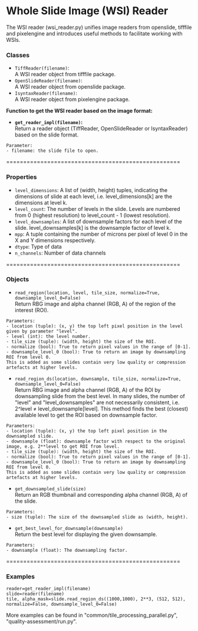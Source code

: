 Whole Slide Image (WSI) Reader
===================================================
The WSI reader (wsi_reader.py) unifies image readers from openslide, tifffile and pixelengine and introduces useful methods to facilitate working with WSIs.  

### Classes 

* `TiffReader(filename)`:  <br>
A WSI reader object from tifffile package.
* `OpenSlideReader(filename)`:  <br>
A WSI reader object from openslide package.
* `IsyntaxReader(filename)`:  <br>
A WSI reader object from pixelengine package.

<b> Function to get the WSI reader based on the image format:
* `get_reader_impl(filename)`:  <br>  </b>
Return a reader object (TiffReader, OpenSlideReader or IsyntaxReader) based on the slide format.
```
Parameter: 
- filename: the slide file to open.
``` 



===================================================
### Properties 

* `level_dimensions`:  A list of (width, height) tuples, indicating the dimensions of slide at each level, i.e. level_dimensions[k] are the dimensions at level k.
* `level_count`:  The number of levels in the slide. Levels are numbered from 0 (highest resolution) to level_count - 1 (lowest resolution).
* `level_downsamples`:  A list of downsample factors for each level of the slide. level_downsamples[k] is the downsample factor of level k.
* `mpp`:  A tuple containing the number of microns per pixel of level 0 in the X and Y dimensions respectively.
* `dtype`:  Type of data
* `n_channels`:  Number of data channels 

===================================================
###  Objects


* `read_region(location, level, tile_size, normalize=True, downsample_level_0=False)` <br>
Return RBG image and alpha channel (RGB, A) of the region of the interest (ROI).

```
Parameters: 
- location (tuple): (x, y) the top left pixel position in the level given by parameter "level". 
- level (int): the level number.
- tile_size (tuple): (width, height) the size of the ROI.
- normalize (bool): True to return pixel values in the range of [0-1].
- downsample_level_0 (bool): True to return an image by downsampling ROI from level 0. 
This is added as some slides contain very low quality or compression artefacts at higher levels. 
```

* `read_region_ds(location, downsample, tile_size, normalize=True, downsample_level_0=False)` <br>
Return RBG image and alpha channel (RGB, A) of the ROI by downsampling slide from the best level.
In many slides, the number of "level" and "level_downsamples" are not necessarily consistent, i.e.  2^level ≠ level_downsample[level].
This method finds the best (closest) available level to get the ROI based on downsample factor.

```
Parameters: 
- location (tuple): (x, y) the top left pixel position in the downsampled slide. 
- downsample (float): downsample factor with respect to the original image, e.g. 2**level to get ROI from level.
- tile_size (tuple): (width, height) the size of the ROI.
- normalize (bool): True to return pixel values in the range of [0-1].
- downsample_level_0 (bool): True to return an image by downsampling ROI from level 0. 
This is added as some slides contain very low quality or compression artefacts at higher levels. 
```

* `get_downsampled_slide(size)`   <br>
Return an RGB thumbnail and corresponding alpha channel (RGB, A) of the slide. <br>
```
Parameters: 
- size (tuple): The size of the downsampled slide as (width, height). 
``` 

* `get_best_level_for_downsample(downsample)` <br>
Return the best level for displaying the given downsample.
```
Parameters: 
- downsample (float): The downsampling factor.
``` 

===================================================

### Examples 

``` shell
reader=get_reader_impl(filename)
slide=reader(filename)
tile, alpha_mask=slide.read_region_ds((1000,1000), 2**3, (512, 512), normalize=False, downsample_level_0=False)
```
More examples can be found in "common/tile_processing_parallel.py", "quality-assessment/run.py".
